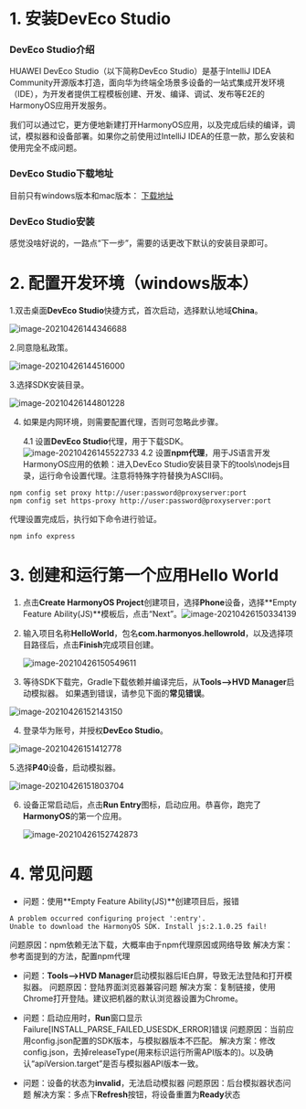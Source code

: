 # 1. 安装DevEco Studio
### DevEco Studio介绍
HUAWEI DevEco Studio（以下简称DevEco Studio）是基于IntelliJ IDEA Community开源版本打造，面向华为终端全场景多设备的一站式集成开发环境（IDE），为开发者提供工程模板创建、开发、编译、调试、发布等E2E的HarmonyOS应用开发服务。

我们可以通过它，更方便地新建打开HarmonyOS应用，以及完成后续的编译，调试，模拟器和设备部署。如果你之前使用过IntelliJ IDEA的任意一款，那么安装和使用完全不成问题。

### DevEco Studio下载地址
目前只有windows版本和mac版本：
[下载地址](https://developer.harmonyos.com/cn/develop/deveco-studio#download)

### DevEco Studio安装
感觉没啥好说的，一路点“下一步”，需要的话更改下默认的安装目录即可。

# 2. 配置开发环境（windows版本）
1.双击桌面**DevEco Studio**快捷方式，首次启动，选择默认地域**China**。

![image-20210426144346688](HelloWorld.assets/image-20210426144346688.png)

2.同意隐私政策。

![image-20210426144516000](HelloWorld.assets/image-20210426144516000.png)

3.选择SDK安装目录。

![image-20210426144801228](HelloWorld.assets/image-20210426144801228.png)

4. 如果是内网环境，则需要配置代理，否则可忽略此步骤。

	4.1 设置**DevEco Studio**代理，用于下载SDK。
	![image-20210426145522733](HelloWorld.assets/image-20210426145522733.png)
	4.2 设置**npm代理**，用于JS语言开发HarmonyOS应用的依赖：进入DevEco Studio安装目录下的tools\nodejs目录，运行命令设置代理。注意将特殊字符替换为ASCII码。
```
npm config set proxy http://user:password@proxyserver:port
npm config set https-proxy http://user:password@proxyserver:port
```

代理设置完成后，执行如下命令进行验证。

```
npm info express
```


# 3. 创建和运行第一个应用Hello World
1. 点击**Create HarmonyOS Project**创建项目，选择**Phone**设备，选择**Empty Feature Ability(JS)**模板后，点击“Next”。![image-20210426150334139](HelloWorld.assets/image-20210426150334139.png)

2. 输入项目名称**HelloWorld**，包名**com.harmonyos.hellowrold**，以及选择项目路径后，点击**Finish**完成项目创建。

   ![image-20210426150549611](HelloWorld.assets/image-20210426150549611.png)

3. 等待SDK下载完，Gradle下载依赖并编译完后，从**Tools-->HVD Manager**启动模拟器。 如果遇到错误，请参见下面的**常见错误**。

![image-20210426152143150](HelloWorld.assets/image-20210426152143150.png)

4. 登录华为账号，并授权**DevEco Studio**。

![image-20210426151412778](HelloWorld.assets/image-20210426151412778.png)

5.选择**P40**设备，启动模拟器。

![image-20210426151803704](HelloWorld.assets/image-20210426151803704.png)

6. 设备正常启动后，点击**Run Entry**图标，启动应用。恭喜你，跑完了**HarmonyOS**的第一个应用。

   ![image-20210426152742873](HelloWorld.assets/image-20210426152742873.png)



# 4. 常见问题
- 问题：使用**Empty Feature Ability(JS)**创建项目后，报错
```
A problem occurred configuring project ':entry'.
Unable to download the HarmonyOS SDK. Install js:2.1.0.25 fail!
```
  问题原因：npm依赖无法下载，大概率由于npm代理原因或网络导致
  解决方案：参考面提到的方法，配置npm代理

- 问题：**Tools-->HVD Manager**启动模拟器后IE白屏，导致无法登陆和打开模拟器。
  问题原因：登陆界面浏览器兼容问题
  解决方案：复制链接，使用Chrome打开登陆。建议把机器的默认浏览器设置为Chrome。

- 问题：启动应用时，**Run**窗口显示Failure[INSTALL_PARSE_FAILED_USESDK_ERROR]错误
  问题原因：当前应用config.json配置的SDK版本，与模拟器版本不匹配。
  解决方案：修改config.json，去掉releaseType(用来标识运行所需API版本的)。以及确认“apiVersion.target”是否与模拟器API版本一致。

- 问题：设备的状态为**invalid**，无法启动模拟器
  问题原因：后台模拟器状态问题
  解决方案：多点下**Refresh**按钮，将设备重置为**Ready**状态

